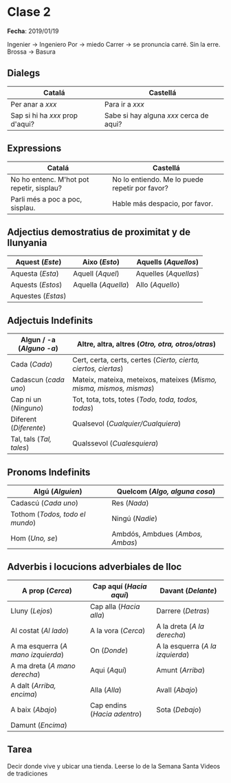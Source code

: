 # Clase 2
__Fecha__: 2019/01/19

Ingenier -> Ingeniero
Por -> miedo
Carrer -> se pronuncia carré. Sin la erre.
Brossa -> Basura

## Dialegs

Catalá | Castellá
--- | ---
Per anar a _xxx_ | Para ir a _xxx_
Sap si hi ha _xxx_ prop d'aqui? | Sabe si hay alguna _xxx_ cerca de aqui?

## Expressions

Catalá | Castellá
--- | ---
No ho entenc. M'hot pot repetir, sisplau? | No lo entiendo. Me lo puede repetir por favor?
Parli més a poc a poc, sisplau. | Hable más despacio, por favor.

## Adjectius demostratius de proximitat y de llunyania

Aquest (_Este_) | Aixo (_Esto_) | Aquells (_Aquellos_)
--- | --- | ---
Aquesta (_Esta_) | Aquell (_Aquel_) | Aquelles (_Aquellas_)
Aquests (_Estos_) | Aquella (_Aquella_) | Allo (_Aquello_)
Aquestes (_Estas_) | |

## Adjectuis Indefinits

Algun / -a (_Alguno -a_) | Altre, altra, altres (_Otro, otra, otros/otras_)
--- | ---
Cada (_Cada_) | Cert, certa, certs, certes (_Cierto, cierta, ciertos, ciertas_)
Cadascun (_cada uno_) | Mateix, mateixa, meteixos, mateixes (_Mismo, misma, mismos, mismas_)
Cap ni un (_Ninguno_) | Tot, tota, tots, totes (_Todo, toda, todos, todas_)
Diferent (_Diferente_) | Qualsevol (_Cualquier/Cualquiera_)
Tal, tals (_Tal, tales_) | Qualssevol (_Cualesquiera_)

## Pronoms Indefinits

Algú (_Alguien_) | Quelcom (_Algo, alguna cosa_)
--- | ---
Cadascú (_Cada uno_) | Res (_Nada_)
Tothom (_Todos, todo el mundo_) | Ningú (_Nadie_)
Hom (_Uno, se_) | Ambdós, Ambdues (_Ambos, Ambas_)

## Adverbis i locucions adverbiales de lloc

A prop (_Cerca_) | Cap aquí (_Hacia aqui_) | Davant (_Delante_)
--- | --- | ---
Lluny (_Lejos_) | Cap alla (_Hacia alla_) | Darrere (_Detras_)
Al costat (_Al lado_) | A la vora (_Cerca_) | A la dreta (_A la derecha_)
A ma esquerra (_A mano izquierda_) | On (_Donde_) | A la esquerra (_A la izquierda_)
A ma dreta (_A mano derecha_) | Aqui (_Aqui_) | Amunt (_Arriba_)
A dalt (_Arriba, encima_) | Alla (_Alla_) | Avall (_Abajo_)
A baix (_Abajo_) | Cap endins (_Hacia adentro_) | Sota (_Debajo_)
Damunt (_Encima_) | |

## Tarea

Decir donde vive y ubicar una tienda.
Leerse lo de la Semana Santa
Videos de tradiciones
